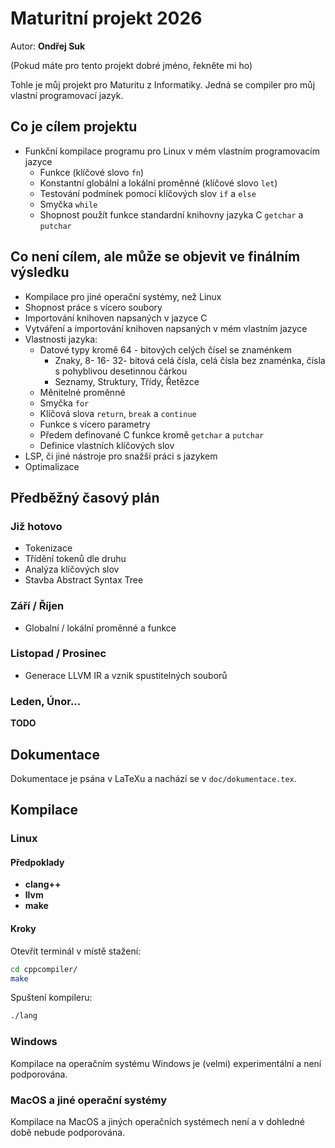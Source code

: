 # Maturitní projekt 2026
Autor: **Ondřej Suk**

(Pokud máte pro tento projekt dobré jméno, řekněte mi ho)

Tohle je můj projekt pro Maturitu z Informatiky. Jedná se compiler pro můj vlastní programovací jazyk.

## Co je cílem projektu
- Funkční kompilace programu pro Linux v mém vlastním programovacím jazyce
  - Funkce (klíčové slovo `fn`)
  - Konstantní globální a lokální proměnné (klíčové slovo `let`)
  - Testování podmínek pomocí klíčových slov `if` a `else`
  - Smyčka `while`
  - Shopnost použít funkce standardní knihovny jazyka C `getchar` a `putchar`

## Co není cílem, ale může se objevit ve finálním výsledku
- Kompilace pro jiné operační systémy, než Linux
- Shopnost práce s vícero soubory
- Importování knihoven napsaných v jazyce C
- Vytváření a importování knihoven napsaných v mém vlastním jazyce
- Vlastnosti jazyka:
  - Datové typy kromě 64 - bitových celých čísel se znaménkem
    - Znaky, 8- 16- 32- bitová celá čísla, celá čísla bez znaménka, čísla s pohyblivou desetinnou čárkou
    - Seznamy, Struktury, Třídy, Řetězce
  - Měnitelné proměnné
  - Smyčka `for`
  - Klíčová slova `return`, `break` a `continue`
  - Funkce s vícero parametry
  - Předem definované C funkce kromě `getchar` a `putchar`
  - Definice vlastních klíčových slov
- LSP, či jiné nástroje pro snažší práci s jazykem
- Optimalizace

## Předběžný časový plán
### Již hotovo
- Tokenizace
- Třídění tokenů dle druhu
- Analýza klíčových slov
- Stavba Abstract Syntax Tree
### Září / Říjen
- Globalní / lokální proměnné a funkce
### Listopad / Prosinec
- Generace LLVM IR a vznik spustitelných souborů
### Leden, Únor...
**TODO**

## Dokumentace
Dokumentace je psána v LaTeXu a nachází se v `doc/dokumentace.tex`.

## Kompilace
### Linux
#### Předpoklady
- **clang++**
- **llvm**
- **make**
#### Kroky
Otevřít terminál v místě stažení:
```sh
cd cppcompiler/
make
```
Spuštení kompileru:
```sh
./lang
```
### Windows
Kompilace na operačním systému Windows je (velmi) experimentální a není podporována.
### MacOS a jiné operační systémy
Kompilace na MacOS a jiných operačních systémech není a v dohledné době nebude podporována.
